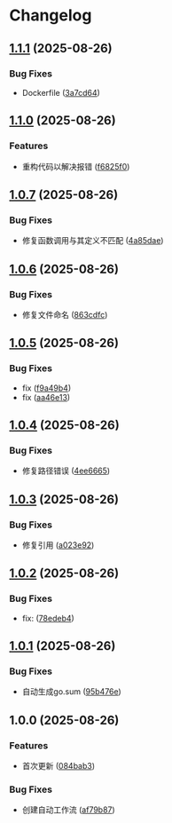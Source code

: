 # Changelog

## [1.1.1](https://github.com/callacat/cdn-speed-test/compare/v1.1.0...v1.1.1) (2025-08-26)


### Bug Fixes

* Dockerfile ([3a7cd64](https://github.com/callacat/cdn-speed-test/commit/3a7cd64daa7491bbfaddc29a328c3babfd0c9058))

## [1.1.0](https://github.com/callacat/cdn-speed-test/compare/v1.0.7...v1.1.0) (2025-08-26)


### Features

* 重构代码以解决报错 ([f6825f0](https://github.com/callacat/cdn-speed-test/commit/f6825f06cce62d4040ae4ade40aa5e4fccc952e8))

## [1.0.7](https://github.com/callacat/cdn-speed-test/compare/v1.0.6...v1.0.7) (2025-08-26)


### Bug Fixes

* 修复函数调用与其定义不匹配 ([4a85dae](https://github.com/callacat/cdn-speed-test/commit/4a85dae498a0368e4cec265988442c8da34f2abd))

## [1.0.6](https://github.com/callacat/cdn-speed-test/compare/v1.0.5...v1.0.6) (2025-08-26)


### Bug Fixes

* 修复文件命名 ([863cdfc](https://github.com/callacat/cdn-speed-test/commit/863cdfc46b3aec1389309debeced024268647486))

## [1.0.5](https://github.com/callacat/cdn-speed-test/compare/v1.0.4...v1.0.5) (2025-08-26)


### Bug Fixes

* fix ([f9a49b4](https://github.com/callacat/cdn-speed-test/commit/f9a49b4440ffd4e2248d9d7750378c18998585f2))
* fix ([aa46e13](https://github.com/callacat/cdn-speed-test/commit/aa46e13c8acedd02241537d99c2050cfc70116ec))

## [1.0.4](https://github.com/callacat/cdn-speed-test/compare/v1.0.3...v1.0.4) (2025-08-26)


### Bug Fixes

* 修复路径错误 ([4ee6665](https://github.com/callacat/cdn-speed-test/commit/4ee6665d2795ce8f55aace5544b2a218ba42dc38))

## [1.0.3](https://github.com/callacat/cdn-speed-test/compare/v1.0.2...v1.0.3) (2025-08-26)


### Bug Fixes

* 修复引用 ([a023e92](https://github.com/callacat/cdn-speed-test/commit/a023e92c7ade293dfd91ee933aa708c0dfe7c955))

## [1.0.2](https://github.com/callacat/cdn-speed-test/compare/v1.0.1...v1.0.2) (2025-08-26)


### Bug Fixes

* fix:  ([78edeb4](https://github.com/callacat/cdn-speed-test/commit/78edeb4ac5bf77cf1e0cde6953498718a8f9781d))

## [1.0.1](https://github.com/callacat/cdn-speed-test/compare/v1.0.0...v1.0.1) (2025-08-26)


### Bug Fixes

* 自动生成go.sum ([95b476e](https://github.com/callacat/cdn-speed-test/commit/95b476e0f4100db7d8970d6a9e8a3308810d989e))

## 1.0.0 (2025-08-26)


### Features

* 首次更新 ([084bab3](https://github.com/callacat/cdn-speed-test/commit/084bab3cf121445ff47829489a30efc65113fc98))


### Bug Fixes

* 创建自动工作流 ([af79b87](https://github.com/callacat/cdn-speed-test/commit/af79b875d15098977fe0446e72f2d500e7f60546))

